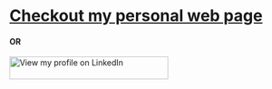 [Checkout my personal web page](http://rahulgautam.github.com)
======================

#### OR

<a href="http://in.linkedin.com/in/rahulgautam4u">
  <img src="http://i.imgur.com/mCrpd.png" width="280" height="40" border="0" alt="View my profile on LinkedIn">
</a>




